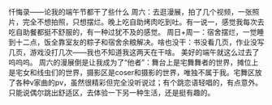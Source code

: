 忏悔录——论我的端午节都干了些什么
周六：去逛漫展，拍了几个视频，一张照片，完全不想拍照，只想摆烂。晚上吃自助烤肉吃到吐。有一说一，感觉我每次去吃自助餐都挺不舒服的，有一种过犹不及的感觉。
周日+周一：宿舍摆烂，一觉睡到十二点，饭全靠室友的粽子和宿舍余粮解决。啥也没干：书没看几页，作业没写几页，游戏没打几次——我也不知道我这两天在干啥。
美好的端午就这么过去了呜呜呜。
周六的漫展倒是让我成为了“他者”：舞台上是宅舞舞者的世界，摊位上是宅女和线虫们的世界，摄影区是coser和摄影的世界，唯独不属于我。宅舞区放了各种v家曲的pv，虽然很精彩但完全没听说过；有个跳恋语轻唱的，有点意外。只能说偶尔跳出舒适区，去体验一下另一种生活，还是挺有趣的。